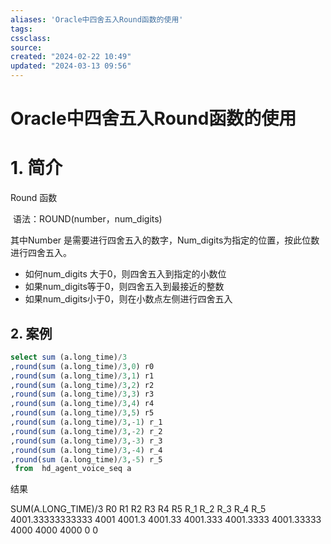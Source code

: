 ```yaml
---
aliases: 'Oracle中四舍五入Round函数的使用'
tags: 
cssclass:
source:
created: "2024-02-22 10:49"
updated: "2024-03-13 09:56"
---
```

# Oracle中四舍五入Round函数的使用

# 1. 简介

Round 函数

​		语法：ROUND(number，num_digits)

其中Number 是需要进行四舍五入的数字，Num_digits为指定的位置，按此位数进行四舍五入。

- 如何num_digits 大于0，则四舍五入到指定的小数位
- 如果num_digits等于0，则四舍五入到最接近的整数
- 如果num_digits小于0，则在小数点左侧进行四舍五入



## 2. 案例

```sql
select sum (a.long_time)/3
,round(sum (a.long_time)/3,0) r0 
,round(sum (a.long_time)/3,1) r1 
,round(sum (a.long_time)/3,2) r2 
,round(sum (a.long_time)/3,3) r3 
,round(sum (a.long_time)/3,4) r4 
,round(sum (a.long_time)/3,5) r5 
,round(sum (a.long_time)/3,-1) r_1 
,round(sum (a.long_time)/3,-2) r_2 
,round(sum (a.long_time)/3,-3) r_3 
,round(sum (a.long_time)/3,-4) r_4 
,round(sum (a.long_time)/3,-5) r_5 
 from  hd_agent_voice_seq a 
```

结果

SUM(A.LONG_TIME)/3	R0	R1	R2	R3	R4	R5	R_1	R_2	R_3	R_4	R_5
4001.33333333333	4001	4001.3	4001.33	4001.333	4001.3333	4001.33333	4000	4000	4000	0	0



